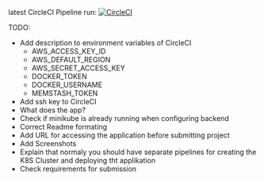 latest CircleCI Pipeline run: [![CircleCI](https://circleci.com/gh/PhilippSoeder/udacity-project-5-capstone/tree/master.svg?style=svg)](https://circleci.com/gh/PhilippSoeder/udacity-project-5-capstone/tree/master)

TODO:
* Add description to environment variables of CircleCI
  * AWS_ACCESS_KEY_ID
  * AWS_DEFAULT_REGION
  * AWS_SECRET_ACCESS_KEY
  * DOCKER_TOKEN
  * DOCKER_USERNAME
  * MEMSTASH_TOKEN
* Add ssh key to CircleCI
* What does the app?
* Check if minikube is already running when configuring backend
* Correct Readme formating
* Add URL for accessing the application before submitting project
* Add Screenshots
* Explain that normaly you should have separate pipelines for creating the K8S Cluster and deploying tht applikation
* Check requirements for submission